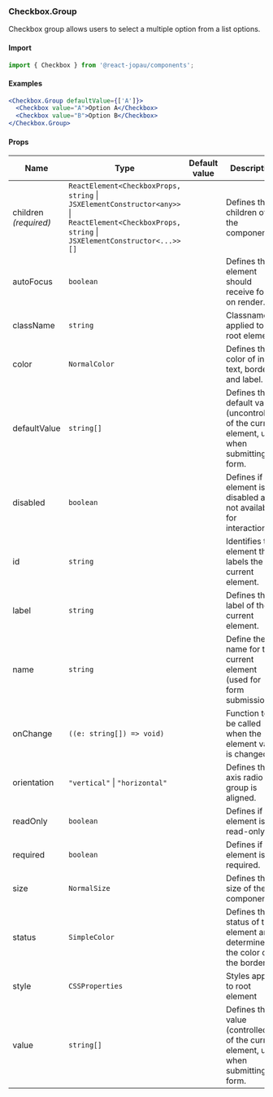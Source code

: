### Checkbox.Group

Checkbox group allows users to select a multiple option from a list options.

#### Import

```jsx
import { Checkbox } from '@react-jopau/components';
```

#### Examples

```jsx
<Checkbox.Group defaultValue={['A']}>
  <Checkbox value="A">Option A</Checkbox>
  <Checkbox value="B">Option B</Checkbox>
</Checkbox.Group>
```

#### Props

| Name                  | Type                                                                                                                                             | Default value | Description                                                                                   |
| --------------------- | ------------------------------------------------------------------------------------------------------------------------------------------------ | ------------- | --------------------------------------------------------------------------------------------- |
| children _(required)_ | `ReactElement<CheckboxProps, string` \| `JSXElementConstructor<any>>` \| `ReactElement<CheckboxProps, string` \| `JSXElementConstructor<...>>[]` |               | Defines the children of the component.                                                        |
| autoFocus             | `boolean`                                                                                                                                        |               | Defines the element should receive focus on render.                                           |
| className             | `string`                                                                                                                                         |               | Classnames applied to root element                                                            |
| color                 | `NormalColor`                                                                                                                                    |               | Defines the color of input text, border and label.                                            |
| defaultValue          | `string[]`                                                                                                                                       |               | Defines the default value (uncontrolled) of the current element, used when submitting a form. |
| disabled              | `boolean`                                                                                                                                        |               | Defines if the element is disabled and not available for interaction.                         |
| id                    | `string`                                                                                                                                         |               | Identifies the element that labels the current element.                                       |
| label                 | `string`                                                                                                                                         |               | Defines the label of the current element.                                                     |
| name                  | `string`                                                                                                                                         |               | Define the name for the current element (used for form submission).                           |
| onChange              | `((e: string[]) => void)`                                                                                                                        |               | Function to be called when the element value is changed.                                      |
| orientation           | `"vertical"` \| `"horizontal"`                                                                                                                   |               | Defines the axis radio group is aligned.                                                      |
| readOnly              | `boolean`                                                                                                                                        |               | Defines if the element is read-only.                                                          |
| required              | `boolean`                                                                                                                                        |               | Defines if the element is required.                                                           |
| size                  | `NormalSize`                                                                                                                                     |               | Defines the size of the component.                                                            |
| status                | `SimpleColor`                                                                                                                                    |               | Defines the status of the element and determines the color of the border.                     |
| style                 | `CSSProperties`                                                                                                                                  |               | Styles applied to root element                                                                |
| value                 | `string[]`                                                                                                                                       |               | Defines the value (controlled) of the current element, used when submitting a form.           |
